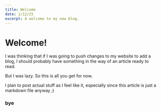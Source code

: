 ```yaml
---
title: Welcome
date: 1/12/25
excerpt: A welcome to my new blog.
---
```


# Welcome!

I was thinking that if I was going to push changes to my website to add a blog,
I should probably have something in the way of an article ready to read.

But I was lazy. So this is all you get for now. 

I plan to post actual stuff as I feel like it, especially since
this article is just a markdown file anyway ;)

### bye